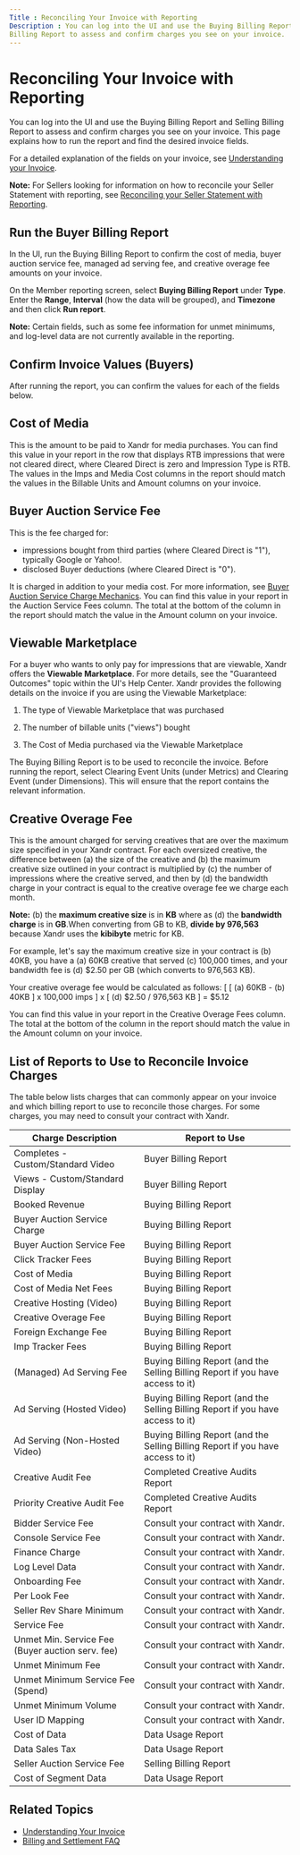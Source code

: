 ```yaml
---
Title : Reconciling Your Invoice with Reporting
Description : You can log into the UI and use the Buying Billing Report and Selling
Billing Report to assess and confirm charges you see on your invoice.
---
```



# Reconciling Your Invoice with Reporting





You can log into the UI and use the Buying Billing Report and Selling
Billing Report to assess and confirm charges you see on your invoice.
This page explains how to run the report and find the desired invoice
fields.


For a detailed explanation of the fields on your invoice, see
<a href="understanding-your-invoice.md" class="xref"
title="Annotated descriptions of the contents of your Xandr invoices.">Understanding
your Invoice</a>.

<div class="div">

<div id="reconciling_your_invoice_with_reporting__p-228a381c-db5b-418c-abc1-187b94e50376"
>



<b>Note:</b> For Sellers looking for
information on how to reconcile your Seller Statement with reporting,
see <a href="reconciling-your-seller-statement-with-reporting.md"
class="xref">Reconciling your Seller Statement with Reporting</a>.











<div id="reconciling_your_invoice_with_reporting__section-211f7994-e709-4d37-9735-fe7ab65cbc3d"
>

## Run the Buyer Billing Report

In the UI, run the Buying Billing Report to confirm the cost of media,
buyer auction service fee, managed ad serving fee, and creative overage
fee amounts on your invoice.

On the Member reporting screen, select **Buying Billing Report** under
**Type**. Enter the **Range**, **Interval** (how the data will be
grouped), and **Timezone** and then click **Run report**.



<b>Note:</b> Certain fields, such as some fee
information for unmet minimums, and log-level data are not currently
available in the reporting.





## Confirm Invoice Values (Buyers)

After running the report, you can confirm the values for each of the
fields below.




## Cost of Media

This is the amount to be paid to Xandr for media
purchases. You can find this value in your report in the row that
displays RTB impressions that were not cleared direct, where Cleared
Direct is zero and Impression Type is RTB. The values in the Imps and
Media Cost columns in the report should match the values in the Billable
Units and Amount columns on your invoice.



## Buyer Auction Service Fee

This is the fee charged for:

- impressions bought from third parties (where Cleared Direct is "1"),
  typically Google or Yahoo!.
- disclosed Buyer deductions (where Cleared Direct is "0").

It is charged in addition to your media cost. For more information, see
<a href="buyer-auction-service-charge-mechanics.md" class="xref">Buyer
Auction Service Charge Mechanics</a>. You can find this value in your
report in the Auction Service Fees column. The total at the bottom of
the column in the report should match the value in the Amount column on
your invoice.



## Viewable Marketplace

For a buyer who wants to only pay for impressions that are viewable,
Xandr offers the **Viewable Marketplace**. For
more details, see the "Guaranteed Outcomes" topic within the UI's Help
Center. Xandr provides the following details on
the invoice if you are using the Viewable Marketplace:

1.  The type of Viewable Marketplace that was purchased

2.  The number of billable units ("views") bought

3.  The Cost of Media purchased via the Viewable Marketplace

The Buying Billing Report is to be used to reconcile the invoice. Before
running the report, select Clearing Event
Units (under Metrics) and
Clearing Event (under
Dimensions). This will ensure that the
report contains the relevant information.



## Creative Overage Fee

This is the amount charged for serving creatives that are over the
maximum size specified in your Xandr contract.
For each oversized creative, the difference between (a) the size of the
creative and (b) the maximum creative size outlined in your contract is
multiplied by (c) the number of impressions where the creative served,
and then by (d) the bandwidth charge in your contract is equal to the
creative overage fee we charge each month.




<b>Note:</b> (b) the **maximum creative size**
is in **KB** where as (d) the **bandwidth charge** is in **GB**.When
converting from GB to KB, **divide by 976,563** because
Xandr uses the **kibibyte** metric for KB.





For example, let's say the maximum creative size in your contract is (b)
40KB, you have a (a) 60KB creative that served (c) 100,000 times, and
your bandwidth fee is (d) $2.50 per GB (which converts to 976,563 KB).

Your creative overage fee would be calculated as follows: \[ \[ (a)
60KB - (b) 40KB \] x 100,000 imps \] x \[ (d) $2.50 / 976,563 KB \] =
$5.12

You can find this value in your report in the Creative Overage Fees
column. The total at the bottom of the column in the report should match
the value in the Amount column on your invoice.



## List of Reports to Use to Reconcile Invoice Charges

The table below lists charges that can commonly appear on your invoice
and which billing report to use to reconcile those charges. For some
charges, you may need to consult your contract with
Xandr.

<table
id="reconciling_your_invoice_with_reporting__table-fd087171-2bce-4f8a-ac79-650e19057c4c"
class="table">
<thead class="thead">
<tr class="header row">
<th
id="reconciling_your_invoice_with_reporting__table-fd087171-2bce-4f8a-ac79-650e19057c4c__entry__1"
class="entry">Charge Description</th>
<th
id="reconciling_your_invoice_with_reporting__table-fd087171-2bce-4f8a-ac79-650e19057c4c__entry__2"
class="entry">Report to Use</th>
</tr>
</thead>
<tbody class="tbody">
<tr class="odd row">
<td class="entry"
headers="reconciling_your_invoice_with_reporting__table-fd087171-2bce-4f8a-ac79-650e19057c4c__entry__1">Completes
- Custom/Standard Video</td>
<td class="entry"
headers="reconciling_your_invoice_with_reporting__table-fd087171-2bce-4f8a-ac79-650e19057c4c__entry__2">Buyer
Billing Report</td>
</tr>
<tr class="even row">
<td class="entry"
headers="reconciling_your_invoice_with_reporting__table-fd087171-2bce-4f8a-ac79-650e19057c4c__entry__1">Views
- Custom/Standard Display</td>
<td class="entry"
headers="reconciling_your_invoice_with_reporting__table-fd087171-2bce-4f8a-ac79-650e19057c4c__entry__2">Buyer
Billing Report</td>
</tr>
<tr class="odd row">
<td class="entry"
headers="reconciling_your_invoice_with_reporting__table-fd087171-2bce-4f8a-ac79-650e19057c4c__entry__1">Booked
Revenue</td>
<td class="entry"
headers="reconciling_your_invoice_with_reporting__table-fd087171-2bce-4f8a-ac79-650e19057c4c__entry__2">Buying
Billing Report</td>
</tr>
<tr class="even row">
<td class="entry"
headers="reconciling_your_invoice_with_reporting__table-fd087171-2bce-4f8a-ac79-650e19057c4c__entry__1">Buyer
Auction Service Charge</td>
<td class="entry"
headers="reconciling_your_invoice_with_reporting__table-fd087171-2bce-4f8a-ac79-650e19057c4c__entry__2">Buying
Billing Report</td>
</tr>
<tr class="odd row">
<td class="entry"
headers="reconciling_your_invoice_with_reporting__table-fd087171-2bce-4f8a-ac79-650e19057c4c__entry__1">Buyer
Auction Service Fee</td>
<td class="entry"
headers="reconciling_your_invoice_with_reporting__table-fd087171-2bce-4f8a-ac79-650e19057c4c__entry__2">Buying
Billing Report</td>
</tr>
<tr class="even row">
<td class="entry"
headers="reconciling_your_invoice_with_reporting__table-fd087171-2bce-4f8a-ac79-650e19057c4c__entry__1">Click
Tracker Fees</td>
<td class="entry"
headers="reconciling_your_invoice_with_reporting__table-fd087171-2bce-4f8a-ac79-650e19057c4c__entry__2">Buying
Billing Report</td>
</tr>
<tr class="odd row">
<td class="entry"
headers="reconciling_your_invoice_with_reporting__table-fd087171-2bce-4f8a-ac79-650e19057c4c__entry__1">Cost
of Media</td>
<td class="entry"
headers="reconciling_your_invoice_with_reporting__table-fd087171-2bce-4f8a-ac79-650e19057c4c__entry__2">Buying
Billing Report</td>
</tr>
<tr class="even row">
<td class="entry"
headers="reconciling_your_invoice_with_reporting__table-fd087171-2bce-4f8a-ac79-650e19057c4c__entry__1">Cost
of Media Net Fees</td>
<td class="entry"
headers="reconciling_your_invoice_with_reporting__table-fd087171-2bce-4f8a-ac79-650e19057c4c__entry__2">Buying
Billing Report</td>
</tr>
<tr class="odd row">
<td class="entry"
headers="reconciling_your_invoice_with_reporting__table-fd087171-2bce-4f8a-ac79-650e19057c4c__entry__1">Creative
Hosting (Video)</td>
<td class="entry"
headers="reconciling_your_invoice_with_reporting__table-fd087171-2bce-4f8a-ac79-650e19057c4c__entry__2">Buying
Billing Report</td>
</tr>
<tr class="even row">
<td class="entry"
headers="reconciling_your_invoice_with_reporting__table-fd087171-2bce-4f8a-ac79-650e19057c4c__entry__1">Creative
Overage Fee</td>
<td class="entry"
headers="reconciling_your_invoice_with_reporting__table-fd087171-2bce-4f8a-ac79-650e19057c4c__entry__2">Buying
Billing Report</td>
</tr>
<tr class="odd row">
<td class="entry"
headers="reconciling_your_invoice_with_reporting__table-fd087171-2bce-4f8a-ac79-650e19057c4c__entry__1">Foreign
Exchange Fee</td>
<td class="entry"
headers="reconciling_your_invoice_with_reporting__table-fd087171-2bce-4f8a-ac79-650e19057c4c__entry__2">Buying
Billing Report</td>
</tr>
<tr class="even row">
<td class="entry"
headers="reconciling_your_invoice_with_reporting__table-fd087171-2bce-4f8a-ac79-650e19057c4c__entry__1">Imp
Tracker Fees</td>
<td class="entry"
headers="reconciling_your_invoice_with_reporting__table-fd087171-2bce-4f8a-ac79-650e19057c4c__entry__2">Buying
Billing Report</td>
</tr>
<tr class="odd row">
<td class="entry"
headers="reconciling_your_invoice_with_reporting__table-fd087171-2bce-4f8a-ac79-650e19057c4c__entry__1">(Managed)
Ad Serving Fee</td>
<td class="entry"
headers="reconciling_your_invoice_with_reporting__table-fd087171-2bce-4f8a-ac79-650e19057c4c__entry__2">Buying
Billing Report (and the Selling Billing Report if you have access to
it)</td>
</tr>
<tr class="even row">
<td class="entry"
headers="reconciling_your_invoice_with_reporting__table-fd087171-2bce-4f8a-ac79-650e19057c4c__entry__1">Ad
Serving (Hosted Video)</td>
<td class="entry"
headers="reconciling_your_invoice_with_reporting__table-fd087171-2bce-4f8a-ac79-650e19057c4c__entry__2">Buying
Billing Report (and the Selling Billing Report if you have access to
it)</td>
</tr>
<tr class="odd row">
<td class="entry"
headers="reconciling_your_invoice_with_reporting__table-fd087171-2bce-4f8a-ac79-650e19057c4c__entry__1">Ad
Serving (Non-Hosted Video)</td>
<td class="entry"
headers="reconciling_your_invoice_with_reporting__table-fd087171-2bce-4f8a-ac79-650e19057c4c__entry__2">Buying
Billing Report (and the Selling Billing Report if you have access to
it)</td>
</tr>
<tr class="even row">
<td class="entry"
headers="reconciling_your_invoice_with_reporting__table-fd087171-2bce-4f8a-ac79-650e19057c4c__entry__1">Creative
Audit Fee</td>
<td class="entry"
headers="reconciling_your_invoice_with_reporting__table-fd087171-2bce-4f8a-ac79-650e19057c4c__entry__2">Completed
Creative Audits Report</td>
</tr>
<tr class="odd row">
<td class="entry"
headers="reconciling_your_invoice_with_reporting__table-fd087171-2bce-4f8a-ac79-650e19057c4c__entry__1">Priority
Creative Audit Fee</td>
<td class="entry"
headers="reconciling_your_invoice_with_reporting__table-fd087171-2bce-4f8a-ac79-650e19057c4c__entry__2">Completed
Creative Audits Report</td>
</tr>
<tr class="even row">
<td class="entry"
headers="reconciling_your_invoice_with_reporting__table-fd087171-2bce-4f8a-ac79-650e19057c4c__entry__1">Bidder
Service Fee</td>
<td class="entry"
headers="reconciling_your_invoice_with_reporting__table-fd087171-2bce-4f8a-ac79-650e19057c4c__entry__2">Consult
your contract with Xandr.</td>
</tr>
<tr class="odd row">
<td class="entry"
headers="reconciling_your_invoice_with_reporting__table-fd087171-2bce-4f8a-ac79-650e19057c4c__entry__1">Console
Service Fee</td>
<td class="entry"
headers="reconciling_your_invoice_with_reporting__table-fd087171-2bce-4f8a-ac79-650e19057c4c__entry__2">Consult
your contract with Xandr.</td>
</tr>
<tr class="even row">
<td class="entry"
headers="reconciling_your_invoice_with_reporting__table-fd087171-2bce-4f8a-ac79-650e19057c4c__entry__1">Finance
Charge</td>
<td class="entry"
headers="reconciling_your_invoice_with_reporting__table-fd087171-2bce-4f8a-ac79-650e19057c4c__entry__2">Consult
your contract with Xandr.</td>
</tr>
<tr class="odd row">
<td class="entry"
headers="reconciling_your_invoice_with_reporting__table-fd087171-2bce-4f8a-ac79-650e19057c4c__entry__1">Log
Level Data</td>
<td class="entry"
headers="reconciling_your_invoice_with_reporting__table-fd087171-2bce-4f8a-ac79-650e19057c4c__entry__2">Consult
your contract with Xandr.</td>
</tr>
<tr class="even row">
<td class="entry"
headers="reconciling_your_invoice_with_reporting__table-fd087171-2bce-4f8a-ac79-650e19057c4c__entry__1">Onboarding
Fee</td>
<td class="entry"
headers="reconciling_your_invoice_with_reporting__table-fd087171-2bce-4f8a-ac79-650e19057c4c__entry__2">Consult
your contract with Xandr.</td>
</tr>
<tr class="odd row">
<td class="entry"
headers="reconciling_your_invoice_with_reporting__table-fd087171-2bce-4f8a-ac79-650e19057c4c__entry__1">Per
Look Fee</td>
<td class="entry"
headers="reconciling_your_invoice_with_reporting__table-fd087171-2bce-4f8a-ac79-650e19057c4c__entry__2">Consult
your contract with Xandr.</td>
</tr>
<tr class="even row">
<td class="entry"
headers="reconciling_your_invoice_with_reporting__table-fd087171-2bce-4f8a-ac79-650e19057c4c__entry__1">Seller
Rev Share Minimum</td>
<td class="entry"
headers="reconciling_your_invoice_with_reporting__table-fd087171-2bce-4f8a-ac79-650e19057c4c__entry__2">Consult
your contract with Xandr.</td>
</tr>
<tr class="odd row">
<td class="entry"
headers="reconciling_your_invoice_with_reporting__table-fd087171-2bce-4f8a-ac79-650e19057c4c__entry__1">Service
Fee</td>
<td class="entry"
headers="reconciling_your_invoice_with_reporting__table-fd087171-2bce-4f8a-ac79-650e19057c4c__entry__2">Consult
your contract with Xandr.</td>
</tr>
<tr class="even row">
<td class="entry"
headers="reconciling_your_invoice_with_reporting__table-fd087171-2bce-4f8a-ac79-650e19057c4c__entry__1">Unmet
Min. Service Fee (Buyer auction serv. fee)</td>
<td class="entry"
headers="reconciling_your_invoice_with_reporting__table-fd087171-2bce-4f8a-ac79-650e19057c4c__entry__2">Consult
your contract with Xandr.</td>
</tr>
<tr class="odd row">
<td class="entry"
headers="reconciling_your_invoice_with_reporting__table-fd087171-2bce-4f8a-ac79-650e19057c4c__entry__1">Unmet
Minimum Fee</td>
<td class="entry"
headers="reconciling_your_invoice_with_reporting__table-fd087171-2bce-4f8a-ac79-650e19057c4c__entry__2">Consult
your contract with Xandr.</td>
</tr>
<tr class="even row">
<td class="entry"
headers="reconciling_your_invoice_with_reporting__table-fd087171-2bce-4f8a-ac79-650e19057c4c__entry__1">Unmet
Minimum Service Fee (Spend)</td>
<td class="entry"
headers="reconciling_your_invoice_with_reporting__table-fd087171-2bce-4f8a-ac79-650e19057c4c__entry__2">Consult
your contract with Xandr.</td>
</tr>
<tr class="odd row">
<td class="entry"
headers="reconciling_your_invoice_with_reporting__table-fd087171-2bce-4f8a-ac79-650e19057c4c__entry__1">Unmet
Minimum Volume</td>
<td class="entry"
headers="reconciling_your_invoice_with_reporting__table-fd087171-2bce-4f8a-ac79-650e19057c4c__entry__2">Consult
your contract with Xandr.</td>
</tr>
<tr class="even row">
<td class="entry"
headers="reconciling_your_invoice_with_reporting__table-fd087171-2bce-4f8a-ac79-650e19057c4c__entry__1">User
ID Mapping</td>
<td class="entry"
headers="reconciling_your_invoice_with_reporting__table-fd087171-2bce-4f8a-ac79-650e19057c4c__entry__2">Consult
your contract with Xandr.</td>
</tr>
<tr class="odd row">
<td class="entry"
headers="reconciling_your_invoice_with_reporting__table-fd087171-2bce-4f8a-ac79-650e19057c4c__entry__1">Cost
of Data</td>
<td class="entry"
headers="reconciling_your_invoice_with_reporting__table-fd087171-2bce-4f8a-ac79-650e19057c4c__entry__2">Data
Usage Report</td>
</tr>
<tr class="even row">
<td class="entry"
headers="reconciling_your_invoice_with_reporting__table-fd087171-2bce-4f8a-ac79-650e19057c4c__entry__1">Data
Sales Tax</td>
<td class="entry"
headers="reconciling_your_invoice_with_reporting__table-fd087171-2bce-4f8a-ac79-650e19057c4c__entry__2">Data
Usage Report</td>
</tr>
<tr class="odd row">
<td class="entry"
headers="reconciling_your_invoice_with_reporting__table-fd087171-2bce-4f8a-ac79-650e19057c4c__entry__1">Seller
Auction Service Fee</td>
<td class="entry"
headers="reconciling_your_invoice_with_reporting__table-fd087171-2bce-4f8a-ac79-650e19057c4c__entry__2">Selling
Billing Report</td>
</tr>
<tr class="even row">
<td class="entry"
headers="reconciling_your_invoice_with_reporting__table-fd087171-2bce-4f8a-ac79-650e19057c4c__entry__1">Cost
of Segment Data</td>
<td class="entry"
headers="reconciling_your_invoice_with_reporting__table-fd087171-2bce-4f8a-ac79-650e19057c4c__entry__2">Data
Usage Report</td>
</tr>
</tbody>
</table>





## Related Topics

- <a href="understanding-your-invoice.md" class="xref"
  title="Annotated descriptions of the contents of your Xandr invoices.">Understanding
  Your Invoice</a>
- <a href="billing-faq.md" class="xref">Billing and Settlement FAQ</a>






